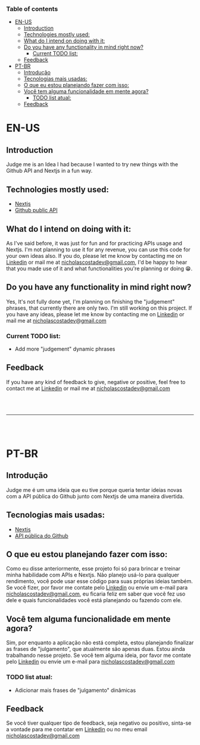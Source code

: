 ### Table of contents

- [EN-US](#en-us)
  - [Introduction](#introduction)
  - [Technologies mostly used:](#technologies-mostly-used)
  - [What do I intend on doing with it:](#what-do-i-intend-on-doing-with-it)
  - [Do you have any functionality in mind right now?](#do-you-have-any-functionality-in-mind-right-now)
    - [Current TODO list:](#current-todo-list)
  - [Feedback](#feedback)
- [PT-BR](#pt-br)
  - [Introdução](#introdução)
  - [Tecnologias mais usadas:](#tecnologias-mais-usadas)
  - [O que eu estou planejando fazer com isso:](#o-que-eu-estou-planejando-fazer-com-isso)
  - [Você tem alguma funcionalidade em mente agora?](#você-tem-alguma-funcionalidade-em-mente-agora)
    - [TODO list atual:](#todo-list-atual)
  - [Feedback](#feedback-1)

# EN-US

## Introduction

Judge me is an Idea I had because I wanted to try new things with the Github API and Nextjs in a fun way.

## Technologies mostly used:

- [Nextjs](https://nextjs.org/)
- [Github public API](https://docs.github.com/pt/rest)

## What do I intend on doing with it:

As I've said before, it was just for fun and for practicing APIs usage and Nextjs. I'm not planning to use it for any revenue, you can use this code for your own ideas also. If you do, please let me know by contacting me on [Linkedin](https://www.linkedin.com/in/nicholascostadev) or mail me at [nicholascostadev@gmail.com](mailto:nicholascostadev@gmail.com), I'd be happy to hear that you made use of it and what functionalities you're planning or doing 😁.

## Do you have any functionality in mind right now?

Yes, It's not fully done yet, I'm planning on finishing the "judgement" phrases, that currently there are only two. I'm still working on this project. If you have any ideas, please let me know by contacting me on [Linkedin](https://www.linkedin.com/in/nicholascostadev) or mail me at [nicholascostadev@gmail.com](mailto:nicholascostadev@gmail.com)

### Current TODO list:

- Add more "judgement" dynamic phrases

## Feedback

If you have any kind of feedback to give, negative or positive, feel free to contact me at [Linkedin](https://www.linkedin.com/in/nicholascostadev) or mail me at [nicholascostadev@gmail.com](mailto:nicholascostadev@gmail.com)

<br>
<br>

---

<br>
<br>

# PT-BR

## Introdução

Judge me é um uma ideia que eu tive porque queria tentar ideias novas com a API pública do Github junto com Nextjs de uma maneira divertida.

## Tecnologias mais usadas:

- [Nextjs](https://nextjs.org/)
- [API pública do Github](https://docs.github.com/pt/rest)

## O que eu estou planejando fazer com isso:

Como eu disse anteriormente, esse projeto foi só para brincar e treinar minha habilidade com APIs e Nextjs. Não planejo usá-lo para qualquer rendimento, você pode usar esse código para suas próprias ideias também. Se você fizer, por favor me contate pelo [Linkedin](https://www.linkedin.com/in/nicholascostadev) ou envie um e-mail para [nicholascostadev@gmail.com](mailto:nicholascostadev@gmail.com), eu ficaria feliz em saber que você fez uso dele e quais funcionalidades você está planejando ou fazendo com ele.

## Você tem alguma funcionalidade em mente agora?

Sim, por enquanto a aplicação não está completa, estou planejando finalizar as frases de "julgamento", que atualmente são apenas duas. Estou ainda trabalhando nesse projeto. Se você tem alguma ideia, por favor me contate pelo [Linkedin](https://www.linkedin.com/in/nicholascostadev) ou envie um e-mail para [nicholascostadev@gmail.com](mailto:nicholascostadev@gmail.com)

### TODO list atual:

- Adicionar mais frases de "julgamento" dinâmicas

## Feedback

Se você tiver qualquer tipo de feedback, seja negativo ou positivo, sinta-se a vontade para me contatar em [Linkedin](https://www.linkedin.com/in/nicholascostadev) ou no meu email [nicholascostadev@gmail.com](maito:nicholascostadev@gmail.com)